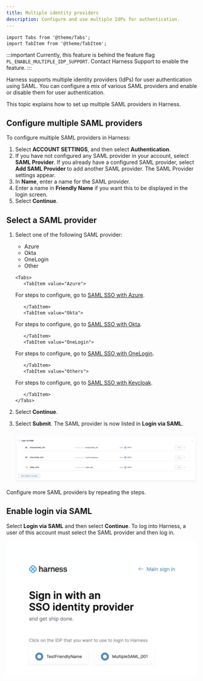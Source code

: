 ```yaml
---
title: Multiple identity providers
description: Configure and use multiple IdPs for authentication.
---
```

```mdx-code-block
import Tabs from '@theme/Tabs';
import TabItem from '@theme/TabItem';
```

:::important
Currently, this feature is behind the feature flag `PL_ENABLE_MULTIPLE_IDP_SUPPORT`. Contact Harness Support to enable the feature.
:::

Harness supports multiple identity providers (IdPs) for user authentication using SAML.
You can configure a mix of various SAML providers and enable or disable them for user authentication.

This topic explains how to set up multiple SAML providers in Harness.

## Configure multiple SAML providers

To configure multiple SAML providers in Harness: 
1. Select **ACCOUNT SETTINGS**, and then select **Authentication**.
2. If you have not configured any SAML provider in your account, select **SAML Provider**.
   If you already have a configured SAML provider, select **Add SAML Provider** to add another SAML provider.
   The SAML Provider settings appear.
3. In **Name**, enter a name for the SAML provider.
4. Enter a name in **Friendly Name** if you want this to be displayed in the login screen.
5. Select **Continue**.

## Select a SAML provider

1. Select one of the following SAML provider: 
   - Azure
   - Okta
   - OneLogin
   - Other
   
   ```mdx-code-block
   <Tabs>
      <TabItem value="Azure">
   ```

   For steps to configure, go to [SAML SSO with Azure](/docs/platform/Authentication/single-sign-on-saml#saml-sso-with-azure).

   ```mdx-code-block
      </TabItem>
      <TabItem value="Okta">
   ```   

   For steps to configure, go to [SAML SSO with Okta](/docs/platform/Authentication/single-sign-on-saml#saml-sso-with-okta).

   ```mdx-code-block
      </TabItem>
      <TabItem value="OneLogin">
   ```

   For steps to configure, go to [SAML SSO with OneLogin](/docs/platform/Authentication/single-sign-on-saml#saml-sso-with-onelogin).

   ```mdx-code-block
      </TabItem>
      <TabItem value="Others">
   ``` 

   For steps to configure, go to [SAML SSO with Keycloak](/docs/platform/Authentication/single-sign-on-saml#saml-sso-with-keycloak).

   ```mdx-code-block
      </TabItem>
   </Tabs>
   ```

   

2. Select **Continue**.
3. Select **Submit**.
   The SAML provider is now listed in **Login via SAML**.

   ![](./static/multiple-idp-list-saml.png)

Configure more SAML providers by repeating the steps.

## Enable login via SAML

   Select **Login via SAML** and then select **Continue**.
   To log into Harness, a user of this account must select the SAML provider and then log in.

   ![](./static/multiple-idp-login.png)

